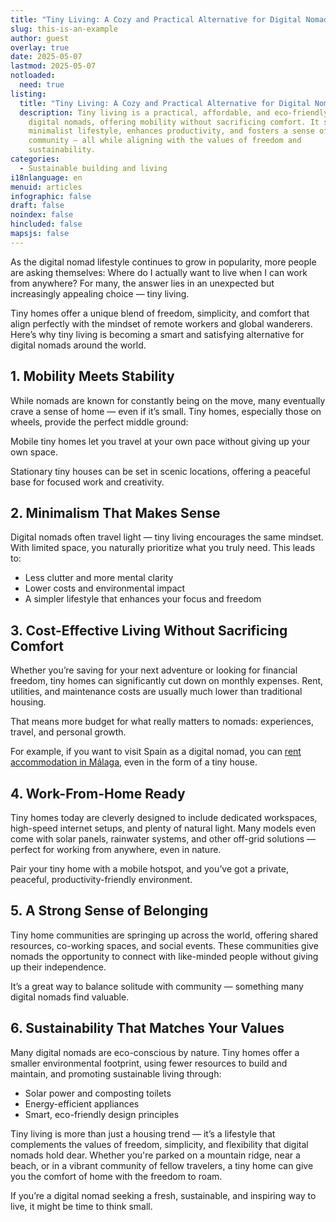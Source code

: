 ```yaml
---
title: "Tiny Living: A Cozy and Practical Alternative for Digital Nomads"
slug: this-is-an-example
author: guest
overlay: true
date: 2025-05-07
lastmod: 2025-05-07
notloaded:
  need: true
listing:
  title: "Tiny Living: A Cozy and Practical Alternative for Digital Nomads"
  description: Tiny living is a practical, affordable, and eco-friendly option for
    digital nomads, offering mobility without sacrificing comfort. It supports a
    minimalist lifestyle, enhances productivity, and fosters a sense of
    community — all while aligning with the values of freedom and
    sustainability.
categories:
  - Sustainable building and living
i18nlanguage: en
menuid: articles
infographic: false
draft: false
noindex: false
hincluded: false
mapsjs: false
---
```

As the digital nomad lifestyle continues to grow in popularity, more people are asking themselves: Where do I actually want to live when I can work from anywhere? For many, the answer lies in an unexpected but increasingly appealing choice — tiny living.

Tiny homes offer a unique blend of freedom, simplicity, and comfort that align perfectly with the mindset of remote workers and global wanderers. Here’s why tiny living is becoming a smart and satisfying alternative for digital nomads around the world.

## 1. Mobility Meets Stability

While nomads are known for constantly being on the move, many eventually crave a sense of home — even if it’s small. Tiny homes, especially those on wheels, provide the perfect middle ground:

Mobile tiny homes let you travel at your own pace without giving up your own space.

Stationary tiny houses can be set in scenic locations, offering a peaceful base for focused work and creativity.

## 2. Minimalism That Makes Sense

Digital nomads often travel light — tiny living encourages the same mindset. With limited space, you naturally prioritize what you truly need. This leads to:

* Less clutter and more mental clarity
* Lower costs and environmental impact
* A simpler lifestyle that enhances your focus and freedom

## 3. Cost-Effective Living Without Sacrificing Comfort

Whether you’re saving for your next adventure or looking for financial freedom, tiny homes can significantly cut down on monthly expenses. Rent, utilities, and maintenance costs are usually much lower than traditional housing.

That means more budget for what really matters to nomads: experiences, travel, and personal growth.

For example, if you want to visit Spain as a digital nomad, you can [rent accommodation in Málaga](https://www.flatio.com/malaga), even in the form of a tiny house.

## 4. Work-From-Home Ready

Tiny homes today are cleverly designed to include dedicated workspaces, high-speed internet setups, and plenty of natural light. Many models even come with solar panels, rainwater systems, and other off-grid solutions — perfect for working from anywhere, even in nature.

Pair your tiny home with a mobile hotspot, and you’ve got a private, peaceful, productivity-friendly environment.

## 5. A Strong Sense of Belonging

Tiny home communities are springing up across the world, offering shared resources, co-working spaces, and social events. These communities give nomads the opportunity to connect with like-minded people without giving up their independence.

It’s a great way to balance solitude with community — something many digital nomads find valuable.

## 6. Sustainability That Matches Your Values

Many digital nomads are eco-conscious by nature. Tiny homes offer a smaller environmental footprint, using fewer resources to build and maintain, and promoting sustainable living through:

* Solar power and composting toilets
* Energy-efficient appliances
* Smart, eco-friendly design principles

Tiny living is more than just a housing trend — it’s a lifestyle that complements the values of freedom, simplicity, and flexibility that digital nomads hold dear. Whether you're parked on a mountain ridge, near a beach, or in a vibrant community of fellow travelers, a tiny home can give you the comfort of home with the freedom to roam.

If you’re a digital nomad seeking a fresh, sustainable, and inspiring way to live, it might be time to think small.